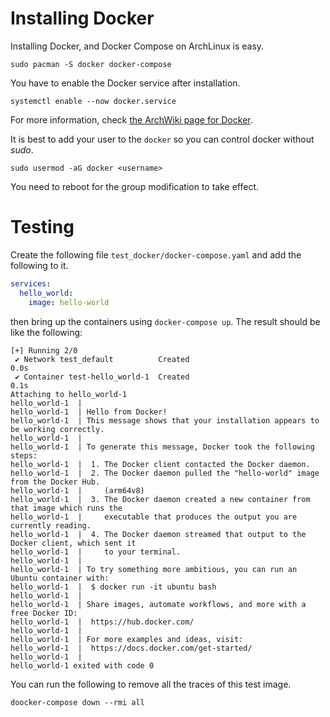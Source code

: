 # Installing Docker

Installing Docker, and Docker Compose on ArchLinux is easy.

```shell
sudo pacman -S docker docker-compose
```

You have to enable the Docker service after installation.

```shell
systemctl enable --now docker.service
```

For more information, check [the ArchWiki page for Docker](https://wiki.archlinux.org/title/docker).

It is best to add your user to the `docker` so you can control docker without *sudo*.

```shell
sudo usermod -aG docker <username>
```

You need to reboot for the group modification to take effect.

# Testing

Create the following file `test_docker/docker-compose.yaml` and add the following to it.

```yaml
services:
  hello_world:
    image: hello-world
```

then bring up the containers using `docker-compose up`. The result should be like the following:

```shell
[+] Running 2/0
 ✔ Network test_default          Created                                                                                                                                                                       0.0s
 ✔ Container test-hello_world-1  Created                                                                                                                                                                       0.1s
Attaching to hello_world-1
hello_world-1  |
hello_world-1  | Hello from Docker!
hello_world-1  | This message shows that your installation appears to be working correctly.
hello_world-1  |
hello_world-1  | To generate this message, Docker took the following steps:
hello_world-1  |  1. The Docker client contacted the Docker daemon.
hello_world-1  |  2. The Docker daemon pulled the "hello-world" image from the Docker Hub.
hello_world-1  |     (arm64v8)
hello_world-1  |  3. The Docker daemon created a new container from that image which runs the
hello_world-1  |     executable that produces the output you are currently reading.
hello_world-1  |  4. The Docker daemon streamed that output to the Docker client, which sent it
hello_world-1  |     to your terminal.
hello_world-1  |
hello_world-1  | To try something more ambitious, you can run an Ubuntu container with:
hello_world-1  |  $ docker run -it ubuntu bash
hello_world-1  |
hello_world-1  | Share images, automate workflows, and more with a free Docker ID:
hello_world-1  |  https://hub.docker.com/
hello_world-1  |
hello_world-1  | For more examples and ideas, visit:
hello_world-1  |  https://docs.docker.com/get-started/
hello_world-1  |
hello_world-1 exited with code 0
```

You can run the following to remove all the traces of this test image.

```shell
doocker-compose down --rmi all
```
